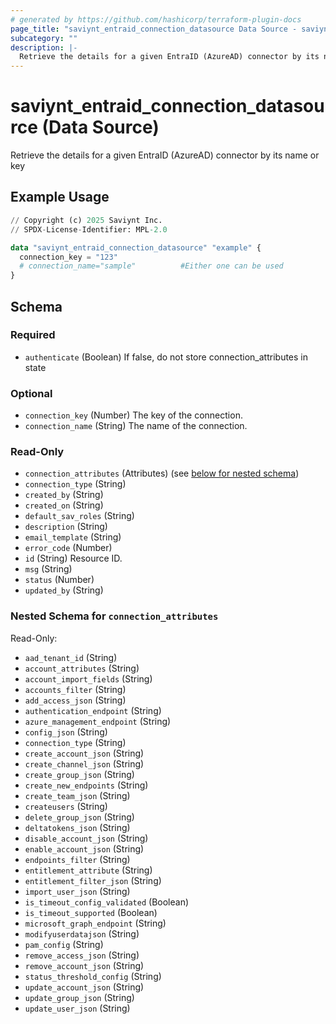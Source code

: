 ```yaml
---
# generated by https://github.com/hashicorp/terraform-plugin-docs
page_title: "saviynt_entraid_connection_datasource Data Source - saviynt"
subcategory: ""
description: |-
  Retrieve the details for a given EntraID (AzureAD) connector by its name or key
---
```


# saviynt_entraid_connection_datasource (Data Source)

Retrieve the details for a given EntraID (AzureAD) connector by its name or key

## Example Usage

```terraform
// Copyright (c) 2025 Saviynt Inc.
// SPDX-License-Identifier: MPL-2.0

data "saviynt_entraid_connection_datasource" "example" {
  connection_key = "123"
  # connection_name="sample"          #Either one can be used
}
```

<!-- schema generated by tfplugindocs -->
## Schema

### Required

- `authenticate` (Boolean) If false, do not store connection_attributes in state

### Optional

- `connection_key` (Number) The key of the connection.
- `connection_name` (String) The name of the connection.

### Read-Only

- `connection_attributes` (Attributes) (see [below for nested schema](#nestedatt--connection_attributes))
- `connection_type` (String)
- `created_by` (String)
- `created_on` (String)
- `default_sav_roles` (String)
- `description` (String)
- `email_template` (String)
- `error_code` (Number)
- `id` (String) Resource ID.
- `msg` (String)
- `status` (Number)
- `updated_by` (String)

<a id="nestedatt--connection_attributes"></a>
### Nested Schema for `connection_attributes`

Read-Only:

- `aad_tenant_id` (String)
- `account_attributes` (String)
- `account_import_fields` (String)
- `accounts_filter` (String)
- `add_access_json` (String)
- `authentication_endpoint` (String)
- `azure_management_endpoint` (String)
- `config_json` (String)
- `connection_type` (String)
- `create_account_json` (String)
- `create_channel_json` (String)
- `create_group_json` (String)
- `create_new_endpoints` (String)
- `create_team_json` (String)
- `createusers` (String)
- `delete_group_json` (String)
- `deltatokens_json` (String)
- `disable_account_json` (String)
- `enable_account_json` (String)
- `endpoints_filter` (String)
- `entitlement_attribute` (String)
- `entitlement_filter_json` (String)
- `import_user_json` (String)
- `is_timeout_config_validated` (Boolean)
- `is_timeout_supported` (Boolean)
- `microsoft_graph_endpoint` (String)
- `modifyuserdatajson` (String)
- `pam_config` (String)
- `remove_access_json` (String)
- `remove_account_json` (String)
- `status_threshold_config` (String)
- `update_account_json` (String)
- `update_group_json` (String)
- `update_user_json` (String)
